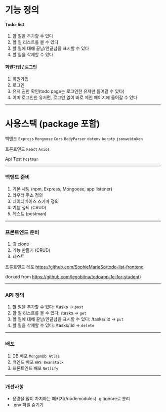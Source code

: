 # 기능 정의

#### Todo-list
1. 할 일을 추가할 수 있다
2. 할 일 리스트를 볼 수 있다
3. 할 일에 대해 끝남/안끝남을 표시할 수 있다
4. 할 일을 삭제할 수 있다

#### 회원가입 / 로그인
1. 회원가입
2. 로그인
3. 유저 권한 확인(todo page는 로그인한 유저만 들어갈 수 있다)
4. 이미 로그인한 유저면, 로그인 없이 바로 메인 페이지에 들어갈 수 있다
---

# 사용스택 (package 포함)
백엔드  `Express` `Mongoose` `Cors` `BodyParser` `dotenv` `bcrpty` `jsonwebtoken`

프론트엔드  `React` `Axios`

Api Test `Postman`

---

### 백엔드 준비
1. 기본 세팅 (npm, Express, Mongoose, app listener)
2. 라우터 주소 정의 
3. 데이터베이스 스키마 정의
4. 기능 정의 (CRUD)
5. 테스트 (postman)
---

### 프론트엔드 준비
1. 깃 clone
2. 기능 만들기 (CRUD)
3. 테스트


프론트엔드 레포 https://github.com/SophieMarieSo/todo-list-frontend

(forked from https://github.com/legobitna/todoapp-fe-for-student)

---

### API 정의
1. 할 일을 추가할 수 있다: /tasks -> `post`
2. 할 일 리스트를 볼 수 있다: /tasks -> `get`
3. 할 일에 대해 끝남/안끝남을 표시할 수 있다: /tasks/:id -> `put`
4. 할 일을 삭제할 수 있다: /tasks/:id -> `delete`
---

### 배포
1. DB 배포 `MongonDb Atlas`
2. 백엔드 배포 `AWS BeanStalk`
3. 프론트엔드 배포 `Netlify`
---

### 개선사항
- 용량을 많이 차지하는 패키지(/nodemodules) .gitignore로 분리
- .env 파일 숨기기
